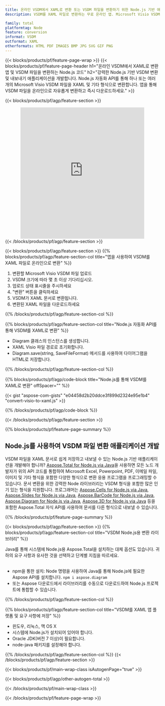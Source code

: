 ```yaml
---
title: 온라인 VSDM에서 XAML로 변환 또는 VSDM 파일을 변환하기 위한 Node.js 기반 애플리케이션 구축
description: VSDM를 XAML 파일로 변환하는 무료 온라인 앱. Microsoft Visio VSDM 문서용 Node.js 변환 라이브러리 코드. 

family: total
platformtag: Node
feature: conversion
informat: VSDM
outformat: XAML
otherformats: HTML PDF IMAGES BMP JPG SVG GIF PNG
---
```

{{< blocks/products/pf/feature-page-wrap >}}
{{< blocks/products/pf/feature-page-header h1="온라인 VSDM에서 XAML로 변환 앱 및 VSDM 파일을 변환하는 Node.js 코드" h2="강력한 Node.js 기반 VSDM 변환 및 내보내기 애플리케이션을 개발합니다. Node.js 자동화 API를 통해 하나 또는 여러 개의 Microsoft Visio VSDM 파일을 XAML 및 기타 형식으로 변환합니다. 앱을 통해 VSDM 파일을 온라인으로 자유롭게 변환하고 즉시 다운로드하세요." >}}


{{< blocks/products/pf/agp/feature-section >}}

<div class="container-fluid agp-content bg-white aboutfile box-1 vh100 section nopbtm">
<div class=container>
<div class=row>
<div class="demobox tc col-md-12 padding-0" align="center">

<iframe title="무료 온라인 VSDM에서 XAML로 변환 앱" style="border: none; height: 426px;" scrolling="no" src="https://total-conversion-app-65z5r2lp.k8s.dynabic.com/?to=xaml&from=vsdm" id="child-iframe" width="80%"></iframe>

</div></div>
</div></div>
{{< /blocks/products/pf/agp/feature-section >}}


{{< blocks/products/pf/agp/feature-section >}}
{{% blocks/products/pf/agp/feature-section-col title="앱을 사용하여 VSDM를 XAML 파일로 온라인으로 변환" %}}

1. 변환할 Microsoft Visio VSDM 파일 업로드
1. VSDM 크기에 따라 몇 초 이상 기다리십시오.
1. 업로드 상태 표시줄을 주시하세요
1. "변환" 버튼을 클릭하세요
1. VSDM가 XAML 문서로 변환됩니다.
1. 변환된 XAML 파일을 다운로드하세요

{{% /blocks/products/pf/agp/feature-section-col %}}

{{% blocks/products/pf/agp/feature-section-col title="Node.js 자동화 API를 통해 VSDM를 XAML로 변환" %}}

- Diagram 클래스의 인스턴스를 생성합니다.
- XAML Visio 파일 경로로 초기화합니다.
- Diagram.save(string, SaveFileFormat) 메서드를 사용하여 다이어그램을 HTML로 저장합니다.

{{% /blocks/products/pf/agp/feature-section-col %}}

{{% blocks/products/pf/agp/code-block title="Node.js를 통해 VSDM를 XAML로 변환" offSpacer="" %}}

{{< gist "aspose-com-gists" "e04458d2b20ddce3f899d2324e95e1b4" "convert-visio-to-xaml.js" >}}

{{% /blocks/products/pf/agp/code-block %}}

{{< /blocks/products/pf/agp/feature-section >}}

{{% blocks/products/pf/feature-page-summary %}}

<h2>Node.js를 사용하여 VSDM 파일 변환 애플리케이션 개발</h2>

VSDM 파일을 XAML 문서로 쉽게 저장하고 내보낼 수 있는 Node.js 기반 애플리케이션을 개발해야 합니까? [Aspose.Total for Node.js via Java](https://products.aspose.com/total/ko/nodejs-java/)을 사용하면 모든 노드 개발자가 위의 API 코드를 통합하여 Microsoft Excel, Powerpoint, PDF, 이메일 파일, 이미지 및 기타 형식을 포함한 다양한 형식으로 변환 응용 프로그램을 프로그래밍할 수 있습니다. 문서 변환을 위한 강력한 Node 라이브러리는 VSDM 형식을 포함한 많은 인기 있는 형식을 지원합니다. 프로그래머는 [Aspose.Cells for Node.js via Java](https://products.aspose.com/cells/ko/nodejs-java/), [Aspose.Slides for Node.js via Java](https://products.aspose.com/slides/ko/nodejs-java/), [Aspose.BarCode for Node.js via Java](https://products.aspose.com/barcode/ko/nodejs-java/), [Aspose.Diagram for Node.js via Java](https://products.aspose.com/diagram/ko/nodejs-java/), [Aspose.3D for Node.js via Java](https://products.aspose.com/3d/ko/nodejs-java/) 등을 포함한 Aspose.Total 자식 API를 사용하여 문서를 다른 형식으로 내보낼 수 있습니다. 
 
 

{{% /blocks/products/pf/feature-page-summary %}}

{{< blocks/products/pf/agp/feature-section >}}
{{% blocks/products/pf/agp/feature-section-col title="VSDM Node.js용 변환 라이브러리" %}}

Java를 통해 시스템에 Node.js용 Aspose.Total을 설치하는 대체 옵션도 있습니다. 귀하의 요구 사항과 유사한 것을 선택하고 단계별 지침을 따르세요.<br /><br />

- npm을 통한 설치: Node 명령을 사용하여 Java를 통해 Node.js에 필요한 Aspose API를 설치합니다. ```npm i aspose.diagram```
- 또는 Aspose 다운로드에서 라이브러리를 수동으로 다운로드하여 Node.js 프로젝트에 통합할 수 있습니다.

{{% /blocks/products/pf/agp/feature-section-col %}}

{{% blocks/products/pf/agp/feature-section-col title="VSDM를 XAML 앱 플랫폼 및 요구 사항에 저장" %}}

- 윈도우, 리눅스, 맥 OS X
- 시스템에 Node.js가 설치되어 있어야 합니다.
- Oracle JDK(버전 7 이상)이 필요합니다.
- node-java 패키지를 설정해야 합니다.

{{% /blocks/products/pf/agp/feature-section-col %}}
{{< /blocks/products/pf/agp/feature-section >}}

{{< blocks/products/pf/main-wrap-class isAutogenPage="true" >}}

{{< blocks/products/pf/agp/other-autogen-total >}}

{{< /blocks/products/pf/main-wrap-class >}}

{{< /blocks/products/pf/feature-page-wrap >}}